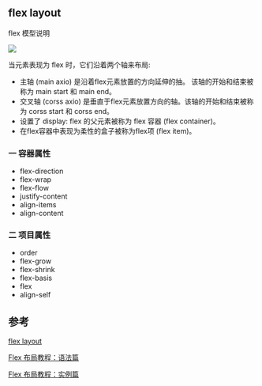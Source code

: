 ## flex layout 

flex 模型说明

![](https://github.com/xtcmoons/frondend-notes/blob/main/css-study/image/flex-layout.png)

当元素表现为 flex 时，它们沿着两个轴来布局:

* 主轴 (main axio)  是沿着flex元素放置的方向延伸的抽。 该轴的开始和结束被称为 main start 和 main end。
* 交叉轴 (corss axio) 是垂直于flex元素放置方向的轴。该轴的开始和结束被称为 corss start 和 corss end。
* 设置了 display: flex 的父元素被称为 flex 容器 (flex container)。
* 在flex容器中表现为柔性的盒子被称为flex项 (flex item)。

### 一 容器属性

* flex-direction
* flex-wrap
* flex-flow
* justify-content
* align-items
* align-content

### 二 项目属性

* order
* flex-grow
* flex-shrink
* flex-basis
* flex
* align-self


## 参考

[flex layout](https://developer.mozilla.org/zh-CN/docs/Learn/CSS/CSS_layout/Flexbox)

[Flex 布局教程：语法篇](http://www.ruanyifeng.com/blog/2015/07/flex-grammar.html?utm_source=tuicool)

[Flex 布局教程：实例篇](https://www.ruanyifeng.com/blog/2015/07/flex-examples.html)